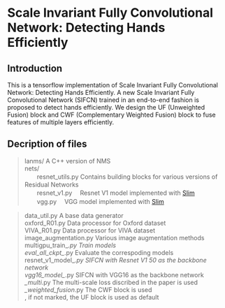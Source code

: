 Scale Invariant Fully Convolutional Network: Detecting Hands Efficiently
=====
Introduction
-----
This is a tensorflow implementation of Scale Invariant Fully Convolutional Network: Detecting Hands Efficiently. 
A new Scale Invariant Fully Convolutional Network (SIFCN) trained in an end-to-end fashion is proposed to detect hands efficiently.
We design the UF (Unweighted Fusion) block and CWF (Complementary Weighted Fusion) block to fuse features of multiple layers efficiently.

Decription of files
-----
>lanms/							A C++ version of NMS <br>
>nets/<br>
　　resnet_utils.py				Contains building blocks for various versions of Residual Networks<br>
　　resnet_v1.py　				Resnet V1 model implemented with [Slim](https://github.com/tensorflow/models/tree/master/research/slim)<br>
　　vgg.py　						VGG model implemented with [Slim](https://github.com/tensorflow/models/tree/master/research/slim)<br>

>data_util.py					A base data generator<br>
>oxford_R01.py					Data processor for Oxford dataset<br>
>VIVA_R01.py					Data processor for VIVA dataset<br>
>image_augmentation.py			Various image augmentation methods<br>
>multigpu_train_*.py			Train models<br>
>eval_all_ckpt_*.py				Evaluate the correspoding models<br>
>resnet_v1_model_*.py			SIFCN with Resnet V1 50 as the backbone network<br>
>vgg16_model_*.py				SIFCN with VGG16 as the backbone network<br>
>*_multi*.py					The multi-scale loss discribed in the paper is used<br>
>*_weighted_fusion*.py			The CWF block is used<br>, if not marked, the UF block is used as default<br>